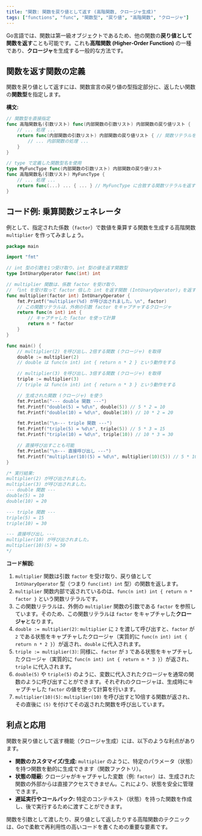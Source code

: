 ```yaml
---
title: "関数: 関数を戻り値として返す (高階関数, クロージャ生成)"
tags: ["functions", "func", "関数型", "戻り値", "高階関数", "クロージャ"]
---
```


Go言語では、関数は第一級オブジェクトであるため、他の関数の**戻り値として関数を返す**ことも可能です。これも**高階関数 (Higher-Order Function)** の一種であり、**クロージャ**を生成する一般的な方法です。

## 関数を返す関数の定義

関数を戻り値として返すには、関数宣言の戻り値の型指定部分に、返したい関数の**関数型**を指定します。

**構文:**
```go
// 関数型を直接指定
func 高階関数名(引数リスト) func(内部関数の引数リスト) 内部関数の戻り値リスト {
	// ... 処理 ...
	return func(内部関数の引数リスト) 内部関数の戻り値リスト { // 関数リテラルを返す
		// ... 内部関数の処理 ...
	}
}

// type で定義した関数型名を使用
type MyFuncType func(内部関数の引数リスト) 内部関数の戻り値リスト
func 高階関数名(引数リスト) MyFuncType {
	// ... 処理 ...
	return func(...) ... { ... } // MyFuncType に合致する関数リテラルを返す
}
```

## コード例: 乗算関数ジェネレータ

例として、指定された係数（`factor`）で数値を乗算する関数を生成する高階関数 `multiplier` を作ってみましょう。

```go title="関数を返す関数の例"
package main

import "fmt"

// int 型の引数を1つ受け取り、int 型の値を返す関数型
type IntUnaryOperator func(int) int

// multiplier 関数は、係数 factor を受け取り、
// 「int を受け取って factor 倍した int を返す関数 (IntUnaryOperator)」を返す高階関数
func multiplier(factor int) IntUnaryOperator {
	fmt.Printf("multiplier(%d) が呼び出されました。\n", factor)
	// この関数リテラルは、外側の引数 factor をキャプチャするクロージャ
	return func(n int) int {
		// キャプチャした factor を使って計算
		return n * factor
	}
}

func main() {
	// multiplier(2) を呼び出し、2倍する関数 (クロージャ) を取得
	double := multiplier(2)
	// double は func(n int) int { return n * 2 } という動作をする

	// multiplier(3) を呼び出し、3倍する関数 (クロージャ) を取得
	triple := multiplier(3)
	// triple は func(n int) int { return n * 3 } という動作をする

	// 生成された関数 (クロージャ) を使う
	fmt.Println("--- double 関数 ---")
	fmt.Printf("double(5) = %d\n", double(5)) // 5 * 2 = 10
	fmt.Printf("double(10) = %d\n", double(10)) // 10 * 2 = 20

	fmt.Println("\n--- triple 関数 ---")
	fmt.Printf("triple(5) = %d\n", triple(5)) // 5 * 3 = 15
	fmt.Printf("triple(10) = %d\n", triple(10)) // 10 * 3 = 30

	// 直接呼び出すことも可能
	fmt.Println("\n--- 直接呼び出し ---")
	fmt.Printf("multiplier(10)(5) = %d\n", multiplier(10)(5)) // 5 * 10 = 50
}

/* 実行結果:
multiplier(2) が呼び出されました。
multiplier(3) が呼び出されました。
--- double 関数 ---
double(5) = 10
double(10) = 20

--- triple 関数 ---
triple(5) = 15
triple(10) = 30

--- 直接呼び出し ---
multiplier(10) が呼び出されました。
multiplier(10)(5) = 50
*/
```

**コード解説:**

1.  `multiplier` 関数は引数 `factor` を受け取り、戻り値として `IntUnaryOperator` 型（つまり `func(int) int` 型）の関数を返します。
2.  `multiplier` 関数内部で返されているのは、`func(n int) int { return n * factor }` という関数リテラルです。
3.  この関数リテラルは、外側の `multiplier` 関数の引数である `factor` を参照しています。そのため、この関数リテラルは `factor` をキャプチャした**クロージャ**となります。
4.  `double := multiplier(2)`: `multiplier` に `2` を渡して呼び出すと、`factor` が `2` である状態をキャプチャしたクロージャ（実質的に `func(n int) int { return n * 2 }`）が返され、`double` に代入されます。
5.  `triple := multiplier(3)`: 同様に、`factor` が `3` である状態をキャプチャしたクロージャ（実質的に `func(n int) int { return n * 3 }`）が返され、`triple` に代入されます。
6.  `double(5)` や `triple(5)` のように、変数に代入されたクロージャを通常の関数のように呼び出すことができます。それぞれのクロージャは、生成時にキャプチャした `factor` の値を使って計算を行います。
7.  `multiplier(10)(5)`: `multiplier(10)` を呼び出すと10倍する関数が返され、その直後に `(5)` を付けてその返された関数を呼び出しています。

## 利点と応用

関数を戻り値として返す機能（クロージャ生成）には、以下のような利点があります。

*   **関数のカスタマイズ/生成:** `multiplier` のように、特定のパラメータ（状態）を持つ関数を動的に生成できます（関数ファクトリ）。
*   **状態の隠蔽:** クロージャがキャプチャした変数（例: `factor`）は、生成された関数の外部からは直接アクセスできません。これにより、状態を安全に管理できます。
*   **遅延実行やコールバック:** 特定のコンテキスト（状態）を持った関数を作成し、後で実行するために渡すことができます。

関数を引数として渡したり、戻り値として返したりする高階関数のテクニックは、Goで柔軟で再利用性の高いコードを書くための重要な要素です。